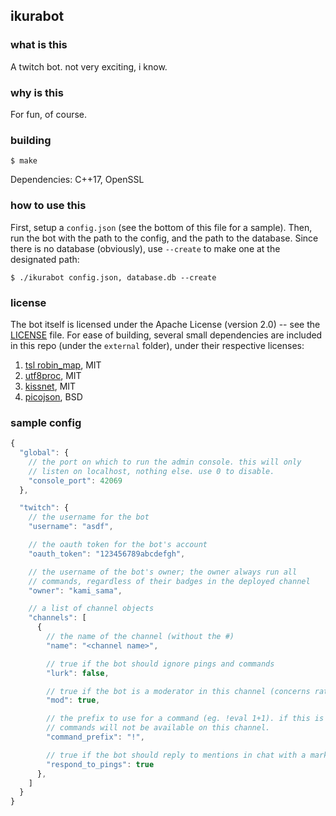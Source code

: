 ## ikurabot ##

### what is this ###
A twitch bot. not very exciting, i know.


### why is this ###
For fun, of course.


### building ###
```
$ make
```
Dependencies: C++17, OpenSSL


### how to use this ###
First, setup a `config.json` (see the bottom of this file for a sample). Then, run
the bot with the path to the config, and the path to the database. Since there is no
database (obviously), use `--create` to make one at the designated path:
```
$ ./ikurabot config.json, database.db --create
```


### license ###
The bot itself is licensed under the Apache License (version 2.0) -- see the [LICENSE](LICENSE) file. For ease of building, several
small dependencies are included in this repo (under the `external` folder), under their respective licenses:

1. [tsl robin_map](https://github.com/Tessil/robin-map), MIT
2. [utf8proc](https://github.com/JuliaStrings/utf8proc), MIT
3. [kissnet](https://github.com/Ybalrid/kissnet), MIT
4. [picojson](https://github.com/kazuho/picojson), BSD


### sample config ###

```javascript
{
  "global": {
    // the port on which to run the admin console. this will only
    // listen on localhost, nothing else. use 0 to disable.
    "console_port": 42069
  },

  "twitch": {
    // the username for the bot
    "username": "asdf",

    // the oauth token for the bot's account
    "oauth_token": "123456789abcdefgh",

    // the username of the bot's owner; the owner always run all
    // commands, regardless of their badges in the deployed channel
    "owner": "kami_sama",

    // a list of channel objects
    "channels": [
      {
        // the name of the channel (without the #)
        "name": "<channel name>",

        // true if the bot should ignore pings and commands
        "lurk": false,

        // true if the bot is a moderator in this channel (concerns rate limiting)
        "mod": true,

        // the prefix to use for a command (eg. !eval 1+1). if this is empty, then
        // commands will not be available on this channel.
        "command_prefix": "!",

        // true if the bot should reply to mentions in chat with a markov response.
        "respond_to_pings": true
      },
    ]
  }
}
```
